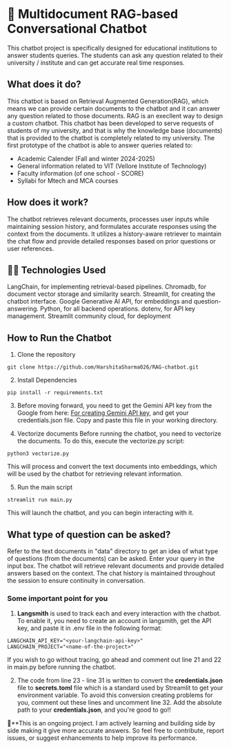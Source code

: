 # 🤖 Multidocument RAG-based Conversational Chatbot

This chatbot project is specifically designed for educational institutions to answer students queries. The students can ask any question related to their university / institute and can get accurate real time responses. 

## What does it do?
This chatbot is based on Retrieval Augmented Generation(RAG), which means we can provide certain documents to the chatbot and it can answer any question related to those documents. RAG is an execllent way to design a custom chatbot. 
This chatbot has been developed to serve requests of students of my university, and that is why the knowledge base (documents) that is provided to the chatbot is completely related to my university. The first prototype of the chatbot is able to answer queries related to:
- Academic Calender (Fall and winter 2024-2025)
- General information related to VIT (Vellore Institute of Technology)
- Faculty information (of one school - SCORE)
- Syllabi for Mtech and MCA courses

## How does it work?
The chatbot retrieves relevant documents, processes user inputs while maintaining session history, and formulates accurate responses using the context from the documents. It utilizes a history-aware retriever to maintain the chat flow and provide detailed responses based on prior questions or user references.

## 🧑‍💻 Technologies Used
LangChain, for implementing retrieval-based pipelines.
Chromadb, for document vector storage and similarity search.
Streamlit, for creating the chatbot interface.
Google Generative AI API, for embeddings and question-answering.
Python, for all backend operations.
dotenv, for API key management.
Streamlit community cloud, for deployment

## How to Run the Chatbot
1. Clone the repository
```
git clone https://github.com/HarshitaSharma026/RAG-chatbot.git
```

2. Install Dependencies
```
pip install -r requirements.txt
```

3. Before moving forward, you need to get the Gemini API key from the Google from here: [For creating Gemini API key](https://aistudio.google.com/app/apikey), and get your credentials.json file. Copy and paste this file in your working directory.

4. Vectorize documents
Before running the chatbot, you need to vectorize the documents. To do this, execute the vectorize.py script:
```
python3 vectorize.py
```
This will process and convert the text documents into embeddings, which will be used by the chatbot for retrieving relevant information.

5. Run the main script
```
streamlit run main.py
```
This will launch the chatbot, and you can begin interacting with it.

## What type of question can be asked?
Refer to the text documents in "data" directory to get an idea of what type of questions (from the documents) can be asked.
Enter your query in the input box.
The chatbot will retrieve relevant documents and provide detailed answers based on the context.
The chat history is maintained throughout the session to ensure continuity in conversation.

### Some important point for you 
1. **Langsmith** is used to track each and every interaction with the chatbot.
To enable it, you need to create an account in langsmith, get the API key, and paste it in .env file in the following format: 
```
LANGCHAIN_API_KEY="<your-langchain-api-key>"
LANGCHAIN_PROJECT="<name-of-the-project>"
```
If you wish to go without tracing, go ahead and comment out line 21 and 22 in main.py before running the chatbot.

2. The code from line 23 - line 31 is written to convert the **credentials.json** file to **secrets.toml** file which is a standard used by Streamlit to get your environment variable. To avoid this conversion creating problems for you, comment out these lines and uncomment line 32. Add the absolute path to your **credentials.json**, and you're good to go!!

🎯**This is an ongoing project. I am actively learning and building side by side making it give more accurate answers. So feel free to contribute, report issues, or suggest enhancements to help improve its performance.

